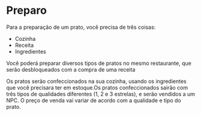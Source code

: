 # Preparo

Para a preparação de um prato, você precisa de três coisas:

* Cozinha
* Receita
* Ingredientes

Você poderá preparar diversos tipos de pratos no mesmo restaurante, que serão desbloqueados com a compra de uma receita

Os pratos serão confeccionados na sua cozinha, usando os ingredientes que você precisara ter em estoque.Os pratos confeccionados sairão com três tipos de qualidades diferentes (1, 2 e 3 estrelas), e serão vendidos a um NPC. O preço de venda vai variar de acordo com a qualidade e tipo do prato.
